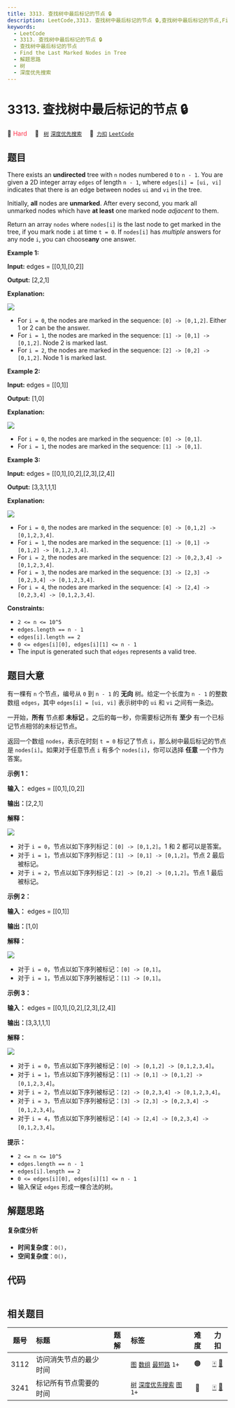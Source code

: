 ```yaml
---
title: 3313. 查找树中最后标记的节点 🔒
description: LeetCode,3313. 查找树中最后标记的节点 🔒,查找树中最后标记的节点,Find the Last Marked Nodes in Tree,解题思路,树,深度优先搜索
keywords:
  - LeetCode
  - 3313. 查找树中最后标记的节点 🔒
  - 查找树中最后标记的节点
  - Find the Last Marked Nodes in Tree
  - 解题思路
  - 树
  - 深度优先搜索
---
```


# 3313. 查找树中最后标记的节点 🔒

🔴 <font color=#ff334b>Hard</font>&emsp; 🔖&ensp; [`树`](/tag/tree.md) [`深度优先搜索`](/tag/depth-first-search.md)&emsp; 🔗&ensp;[`力扣`](https://leetcode.cn/problems/find-the-last-marked-nodes-in-tree) [`LeetCode`](https://leetcode.com/problems/find-the-last-marked-nodes-in-tree)

## 题目

There exists an **undirected** tree with `n` nodes numbered `0` to `n - 1`.
You are given a 2D integer array `edges` of length `n - 1`, where `edges[i] =
[ui, vi]` indicates that there is an edge between nodes `ui` and `vi` in the
tree.

Initially, **all** nodes are **unmarked**. After every second, you mark all
unmarked nodes which have **at least** one marked node _adjacent_ to them.

Return an array `nodes` where `nodes[i]` is the last node to get marked in the
tree, if you mark node `i` at time `t = 0`. If `nodes[i]` has _multiple_
answers for any node `i`, you can choose**any** one answer.



**Example 1:**

**Input:** edges = [[0,1],[0,2]]

**Output:** [2,2,1]

**Explanation:**

![](https://fastly.jsdelivr.net/gh/doocs/leetcode@main/solution/3300-3399/3313.Find%20the%20Last%20Marked%20Nodes%20in%20Tree/images/screenshot-2024-06-02-122236.png)

  * For `i = 0`, the nodes are marked in the sequence: `[0] -> [0,1,2]`. Either 1 or 2 can be the answer.
  * For `i = 1`, the nodes are marked in the sequence: `[1] -> [0,1] -> [0,1,2]`. Node 2 is marked last.
  * For `i = 2`, the nodes are marked in the sequence: `[2] -> [0,2] -> [0,1,2]`. Node 1 is marked last.

**Example 2:**

**Input:** edges = [[0,1]]

**Output:** [1,0]

**Explanation:**

![](https://fastly.jsdelivr.net/gh/doocs/leetcode@main/solution/3300-3399/3313.Find%20the%20Last%20Marked%20Nodes%20in%20Tree/images/screenshot-2024-06-02-122249.png)

  * For `i = 0`, the nodes are marked in the sequence: `[0] -> [0,1]`.
  * For `i = 1`, the nodes are marked in the sequence: `[1] -> [0,1]`.

**Example 3:**

**Input:** edges = [[0,1],[0,2],[2,3],[2,4]]

**Output:** [3,3,1,1,1]

**Explanation:**

![](https://fastly.jsdelivr.net/gh/doocs/leetcode@main/solution/3300-3399/3313.Find%20the%20Last%20Marked%20Nodes%20in%20Tree/images/screenshot-2024-06-03-210550.png)

  * For `i = 0`, the nodes are marked in the sequence: `[0] -> [0,1,2] -> [0,1,2,3,4]`.
  * For `i = 1`, the nodes are marked in the sequence: `[1] -> [0,1] -> [0,1,2] -> [0,1,2,3,4]`.
  * For `i = 2`, the nodes are marked in the sequence: `[2] -> [0,2,3,4] -> [0,1,2,3,4]`.
  * For `i = 3`, the nodes are marked in the sequence: `[3] -> [2,3] -> [0,2,3,4] -> [0,1,2,3,4]`.
  * For `i = 4`, the nodes are marked in the sequence: `[4] -> [2,4] -> [0,2,3,4] -> [0,1,2,3,4]`.



**Constraints:**

  * `2 <= n <= 10^5`
  * `edges.length == n - 1`
  * `edges[i].length == 2`
  * `0 <= edges[i][0], edges[i][1] <= n - 1`
  * The input is generated such that `edges` represents a valid tree.


## 题目大意

有一棵有 `n` 个节点，编号从 `0` 到 `n - 1` 的 **无向** 树。给定一个长度为 `n - 1` 的整数数组 `edges`，其中
`edges[i] = [ui, vi]` 表示树中的 `ui` 和 `vi` 之间有一条边。

一开始，**所有**  节点都 **未标记** 。之后的每一秒，你需要标记所有 **至少**  有一个已标记节点相邻的未标记节点。

返回一个数组 `nodes`，表示在时刻 `t = 0` 标记了节点 `i`，那么树中最后标记的节点是 `nodes[i]`。如果对于任意节点 `i`
有多个 `nodes[i]`，你可以选择 **任意**  一个作为答案。



**示例 1：**

**输入：** edges = [[0,1],[0,2]]

**输出：**[2,2,1]

**解释：**

![](https://fastly.jsdelivr.net/gh/doocs/leetcode@main/solution/3300-3399/3313.Find%20the%20Last%20Marked%20Nodes%20in%20Tree/images/screenshot-2024-06-02-122236.png)

  * 对于 `i = 0`，节点以如下序列标记：`[0] -> [0,1,2]`。1 和 2 都可以是答案。
  * 对于 `i = 1`，节点以如下序列标记：`[1] -> [0,1] -> [0,1,2]`。节点 2 最后被标记。
  * 对于 `i = 2`，节点以如下序列标记：`[2] -> [0,2] -> [0,1,2]`。节点 1 最后被标记。

**示例 2：**

**输入：** edges = [[0,1]]

**输出：**[1,0]

**解释：**

![](https://fastly.jsdelivr.net/gh/doocs/leetcode@main/solution/3300-3399/3313.Find%20the%20Last%20Marked%20Nodes%20in%20Tree/images/screenshot-2024-06-02-122249.png)

  * 对于 `i = 0`，节点以如下序列被标记：`[0] -> [0,1]`。
  * 对于 `i = 1`，节点以如下序列被标记：`[1] -> [0,1]`。

**示例 3：**

**输入：** edges = [[0,1],[0,2],[2,3],[2,4]]

**输出：**[3,3,1,1,1]

**解释：**

![](https://fastly.jsdelivr.net/gh/doocs/leetcode@main/solution/3300-3399/3313.Find%20the%20Last%20Marked%20Nodes%20in%20Tree/images/screenshot-2024-06-03-210550.png)

  * 对于 `i = 0`，节点以如下序列被标记：`[0] -> [0,1,2] -> [0,1,2,3,4]`。
  * 对于 `i = 1`，节点以如下序列被标记：`[1] -> [0,1] -> [0,1,2] -> [0,1,2,3,4]`。
  * 对于 `i = 2`，节点以如下序列被标记：`[2] -> [0,2,3,4] -> [0,1,2,3,4]`。
  * 对于 `i = 3`，节点以如下序列被标记：`[3] -> [2,3] -> [0,2,3,4] -> [0,1,2,3,4]`。
  * 对于 `i = 4`，节点以如下序列被标记：`[4] -> [2,4] -> [0,2,3,4] -> [0,1,2,3,4]`。



**提示：**

  * `2 <= n <= 10^5`
  * `edges.length == n - 1`
  * `edges[i].length == 2`
  * `0 <= edges[i][0], edges[i][1] <= n - 1`
  * 输入保证 `edges` 形成一棵合法的树。


## 解题思路

#### 复杂度分析

- **时间复杂度**：`O()`，
- **空间复杂度**：`O()`，

## 代码

```javascript

```

## 相关题目

<!-- prettier-ignore -->
| 题号 | 标题 | 题解 | 标签 | 难度 | 力扣 |
| :------: | :------ | :------: | :------ | :------: | :------: |
| 3112 | 访问消失节点的最少时间 |  |  [`图`](/tag/graph.md) [`数组`](/tag/array.md) [`最短路`](/tag/shortest-path.md) `1+` | 🟠 | [🀄️](https://leetcode.cn/problems/minimum-time-to-visit-disappearing-nodes) [🔗](https://leetcode.com/problems/minimum-time-to-visit-disappearing-nodes) |
| 3241 | 标记所有节点需要的时间 |  |  [`树`](/tag/tree.md) [`深度优先搜索`](/tag/depth-first-search.md) [`图`](/tag/graph.md) `1+` | 🔴 | [🀄️](https://leetcode.cn/problems/time-taken-to-mark-all-nodes) [🔗](https://leetcode.com/problems/time-taken-to-mark-all-nodes) |